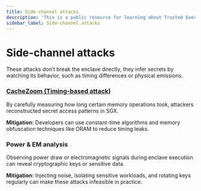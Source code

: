 ```yaml
---
title: Side-channel attacks
description: 'This is a public resource for learning about Trusted Execution Environments (TEEs). Our aim is to provide comprehensive coverage of key concepts, research advancements, and real-world applications of TEEs.'
sidebar_label: Side-channel attacks
---
```


# Side-channel attacks

These attacks don’t break the enclave directly, they infer secrets by watching its behavior, such as timing differences or physical emissions.

### [CacheZoom (Timing-based attack)](https://eprint.iacr.org/2017/618.pdf)
By carefully measuring how long certain memory operations took, attackers reconstructed secret access patterns in SGX.

**Mitigation:** Developers can use constant-time algorithms and memory obfuscation techniques like ORAM to reduce timing leaks.

### Power & EM analysis
Observing power draw or electromagnetic signals during enclave execution can reveal cryptographic keys or sensitive data.

**Mitigation:** Injecting noise, isolating sensitive workloads, and rotating keys regularly can make these attacks infeasible in practice.
